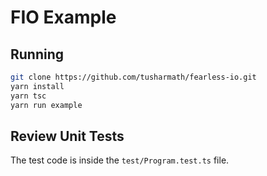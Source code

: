 # FIO Example

## Running

```bash
git clone https://github.com/tusharmath/fearless-io.git
yarn install
yarn tsc
yarn run example
```

## Review Unit Tests

The test code is inside the `test/Program.test.ts` file.
